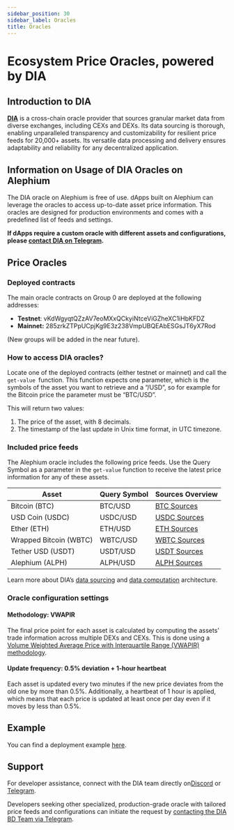 ```yaml
---
sidebar_position: 30
sidebar_label: Oracles
title: Oracles
---
```


# Ecosystem Price Oracles, powered by DIA

## Introduction to DIA 

**[DIA](https://diadata.org/)** is a cross-chain oracle provider that sources granular market data from diverse exchanges, including CEXs and DEXs. Its data sourcing is thorough, enabling unparalleled transparency and customizability for resilient price feeds for 20,000+ assets. Its versatile data processing and delivery ensures adaptability and reliability for any decentralized application.

## Information on Usage of DIA Oracles on Alephium

The DIA oracle on Alephium is free of use. dApps built on Alephium can leverage the oracles to access up-to-date asset price information. This oracles are designed for production environments and comes with a predefined list of feeds and settings.

**If dApps require a custom oracle with different assets and configurations, please [contact DIA on Telegram](https://t.me/diabdteam).**

## Price Oracles

### Deployed contracts

The main oracle contracts on Group 0 are deployed at the following addresses: 

- **Testnet**: vKdWgyqtQZzAV7eoMXxQCkyiNtceViGZheXC1iHbKFDZ
- **Mainnet:** 285zrkZTPpUCpjKg9E3z238VmpUBQEAbESGsJT6yX7Rod

(New groups will be added in the near future).

### How to access DIA oracles?

Locate one of the deployed contracts (either testnet or mainnet) and call the `get-value `function. This function expects one parameter, which is the symbols of the asset you want to retrieve and a “/USD”, so for example for the Bitcoin price the parameter must be “BTC/USD”.

This will return two values:

1. The price of the asset, with 8 decimals.
2. The timestamp of the last update in Unix time format, in UTC timezone.

### Included price feeds

The Alephium oracle includes the following price feeds. Use the Query Symbol as a parameter in the `get-value` function to receive the latest price information for any of these assets.

| Asset | Query Symbol | Sources Overview |
| ----------- | ----------- | ------|
| Bitcoin (BTC) | BTC/USD | [BTC Sources](https://www.diadata.org/app/price/asset/Bitcoin/0x0000000000000000000000000000000000000000/) |
| USD Coin (USDC) | USDC/USD | [USDC Sources](https://www.diadata.org/app/price/asset/Ethereum/0xA0b86991c6218b36c1d19D4a2e9Eb0cE3606eB48/) |
| Ether (ETH) | ETH/USD | [ETH Sources](https://www.diadata.org/app/price/asset/Ethereum/0x0000000000000000000000000000000000000000/) |
| Wrapped Bitcoin (WBTC) | WBTC/USD | [WBTC Sources](https://www.diadata.org/app/price/asset/Ethereum/0x2260FAC5E5542a773Aa44fBCfeDf7C193bc2C599/) |
| Tether USD (USDT) | USDT/USD | [USDT Sources](https://www.diadata.org/app/price/asset/Ethereum/0xdAC17F958D2ee523a2206206994597C13D831ec7/) |
| Alephium (ALPH) | ALPH/USD | [ALPH Sources](https://www.diadata.org/app/price/asset/Alephium/tgx7VNFoP9DJiFMFgXXtafQZkUvyEdDHT9ryamHJYrjq/) |

Learn more about DIA’s [data sourcing](https://docs.diadata.org/introduction/dia-technical-structure/data-sourcing) and [data computation](https://docs.diadata.org/introduction/dia-technical-structure/data-computation) architecture.


### Oracle configuration settings

#### Methodology: VWAPIR

The final price point for each asset is calculated by computing the assets' trade information across multiple DEXs and CEXs. This is done using a [Volume Weighted Average Price with Interquartile Range (VWAPIR) methodology](https://docs.diadata.org/products/token-price-feeds/exchangeprices/vwapir-volume-weighted-average-price-with-interquartile-range-filter).

#### Update frequency: 0.5% deviation + 1-hour heartbeat

Each asset is updated every two minutes if the new price deviates from the old one by more than 0.5%. Additionally, a heartbeat of 1 hour is applied, which means that each price is updated at least once per day even if it moves by less than 0.5%.

## Example

You can find a deployment example [here](https://github.com/alephium/ralph-example/tree/master/call-oracle/contracts).

## Support

For developer assistance, connect with the DIA team directly on[Discord](https://chat.openai.com/c/d2ca764b-00d6-4de7-8555-0cc30ac416b1#) or [Telegram](https://t.me/diadata_org).

Developers seeking other specialized, production-grade oracle with tailored price feeds and configurations can initiate the request by [contacting the DIA BD Team via Telegram](https://t.me/diabdteam).
